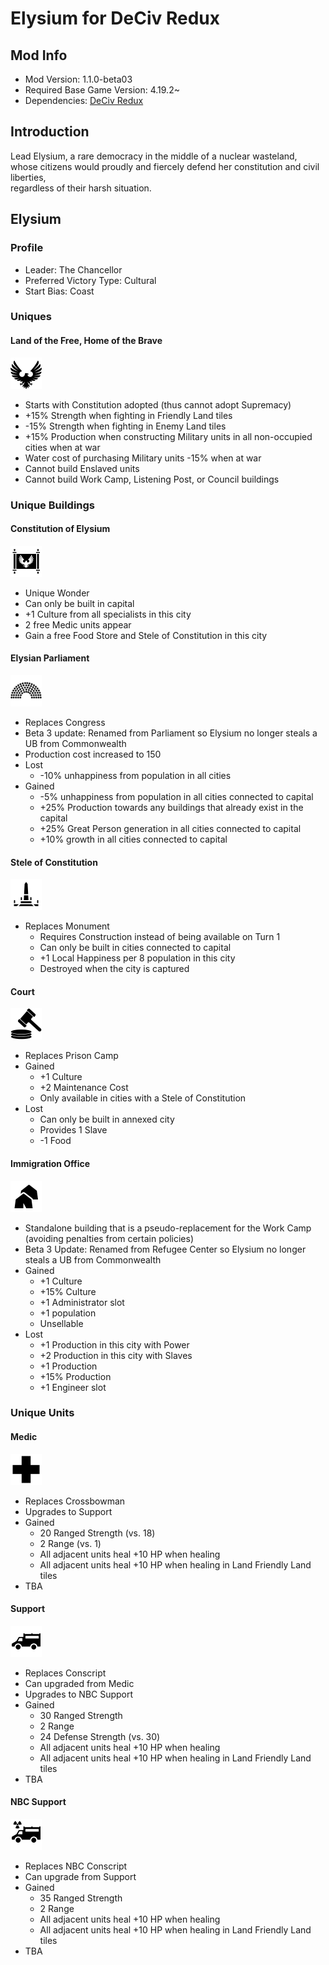 # Elysium for DeCiv Redux

## Mod Info

- Mod Version: 1.1.0-beta03
- Required Base Game Version: 4.19.2~
- Dependencies: [DeCiv Redux](https://github.com/SpacedOutChicken/DeCiv-Redux)

## Introduction

Lead Elysium, a rare democracy in the middle of a nuclear wasteland, \
whose citizens would proudly and fiercely defend her constitution and civil liberties, \
regardless of their harsh situation.

## Elysium

### Profile

- Leader: The Chancellor
- Preferred Victory Type: Cultural
- Start Bias: Coast

### Uniques

#### Land of the Free, Home of the Brave

<img src="docs/Elysium.png" alt="Icon of Elysium" height="50" />

- Starts with Constitution adopted (thus cannot adopt Supremacy)
- +15% Strength when fighting in Friendly Land tiles
- -15% Strength when fighting in Enemy Land tiles
- +15% Production when constructing Military units in all non-occupied cities when at war
- Water cost of purchasing Military units -15% when at war
- Cannot build Enslaved units
- Cannot build Work Camp, Listening Post, or Council buildings

### Unique Buildings

#### Constitution of Elysium

<img src="Images/BuildingIcons/Constitution of Elysium.png" alt="Icon of the Constitution of Elysium" height="50" />

- Unique Wonder
- Can only be built in capital
- +1 Culture from all specialists in this city
- 2 free Medic units appear
- Gain a free Food Store and Stele of Constitution in this city

#### Elysian Parliament

<img src="Images/BuildingIcons/Elysian Parliament.png" alt="Icon of the Parliament" height="50" />

- Replaces Congress
- Beta 3 update: Renamed from Parliament so Elysium no longer steals a UB from Commonwealth
- Production cost increased to 150
- Lost
  - -10% unhappiness from population in all cities
- Gained
  - -5% unhappiness from population in all cities connected to capital
  - +25% Production towards any buildings that already exist in the capital
  - +25% Great Person generation in all cities connected to capital
  - +10% growth in all cities connected to capital

#### Stele of Constitution

<img src="Images/BuildingIcons/Stele of Constitution.png" alt="Icon of a Stele of Constitution" height="50" />

- Replaces Monument
  - Requires Construction instead of being available on Turn 1
  - Can only be built in cities connected to capital
  - +1 Local Happiness per 8 population in this city
  - Destroyed when the city is captured

#### Court

<img src="Images/BuildingIcons/Court.png" alt="Icon of a Court" height="50" />

- Replaces Prison Camp
- Gained
  - +1 Culture
  - +2 Maintenance Cost
  - Only available in cities with a Stele of Constitution
- Lost
  - Can only be built in annexed city
  - Provides 1 Slave
  - -1 Food

#### Immigration Office

<img src="Images/BuildingIcons/Immigration Office.png" alt="Icon of a Refugee Center" height="50" />

- Standalone building that is a pseudo-replacement for the Work Camp (avoiding penalties from certain policies)
- Beta 3 Update: Renamed from Refugee Center so Elysium no longer steals a UB from Commonwealth
- Gained
  - +1 Culture
  - +15% Culture
  - +1 Administrator slot
  - +1 population
  - Unsellable
- Lost
  - +1 Production in this city with Power
  - +2 Production in this city with Slaves
  - +1 Production
  - +15% Production
  - +1 Engineer slot

### Unique Units

#### Medic

<img src="docs/Medic.png" alt="Icon of a Medic" height="50" />

- Replaces Crossbowman
- Upgrades to Support
- Gained
  - 20 Ranged Strength (vs. 18)
  - 2 Range (vs. 1)
  - All adjacent units heal +10 HP when healing
  - All adjacent units heal +10 HP when healing in Land Friendly Land tiles
- TBA

#### Support

<img src="docs/Support.png" alt="Icon of a Support" height="50" />

- Replaces Conscript
- Can upgraded from Medic
- Upgrades to NBC Support
- Gained
  - 30 Ranged Strength
  - 2 Range
  - 24 Defense Strength (vs. 30)
  - All adjacent units heal +10 HP when healing
  - All adjacent units heal +10 HP when healing in Land Friendly Land tiles
- TBA

#### NBC Support

<img src="docs/NBC Support.png" alt="Icon of a NBC Support" height="50" />

- Replaces NBC Conscript
- Can upgrade from Support
- Gained
  - 35 Ranged Strength
  - 2 Range
  - All adjacent units heal +10 HP when healing
  - All adjacent units heal +10 HP when healing in Land Friendly Land tiles
- TBA

